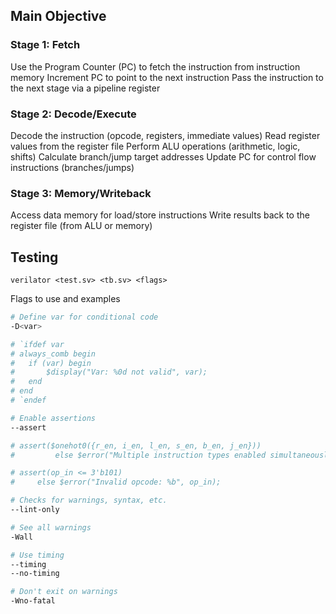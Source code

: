 ## Main Objective

### Stage 1: Fetch

Use the Program Counter (PC) to fetch the instruction from instruction memory
Increment PC to point to the next instruction
Pass the instruction to the next stage via a pipeline register

### Stage 2: Decode/Execute

Decode the instruction (opcode, registers, immediate values)
Read register values from the register file
Perform ALU operations (arithmetic, logic, shifts)
Calculate branch/jump target addresses
Update PC for control flow instructions (branches/jumps)

### Stage 3: Memory/Writeback

Access data memory for load/store instructions
Write results back to the register file (from ALU or memory)


## Testing

`verilator <test.sv> <tb.sv> <flags>`

Flags to use and examples
```bash
# Define var for conditional code
-D<var>

# `ifdef var
# always_comb begin
#   if (var) begin
#       $display("Var: %0d not valid", var);
#   end
# end
# `endef

# Enable assertions
--assert

# assert($onehot0({r_en, i_en, l_en, s_en, b_en, j_en}))
#         else $error("Multiple instruction types enabled simultaneously");

# assert(op_in <= 3'b101)
#     else $error("Invalid opcode: %b", op_in);

# Checks for warnings, syntax, etc.
--lint-only 

# See all warnings
-Wall

# Use timing
--timing
--no-timing

# Don't exit on warnings
-Wno-fatal
```